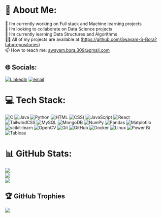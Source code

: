 # 💫 About Me:
🔭 I’m currently working on Full stack and Machine learning projects
<br>👯 I’m looking to collaborate on Data Science projects
<br>🌱 I’m currently learning Data Structures and Algorithms
<br>👨‍💻 All of my projects are available at (https://github.com/Swayam-S-Bora?tab=repositories)
<br>📫 How to reach me: swayam.bora.309@gmail.com


## 🌐 Socials:
[![LinkedIn](https://img.shields.io/badge/LinkedIn-%230077B5.svg?logo=linkedin&logoColor=white)](https://linkedin.com/in/https://www.linkedin.com/in/Swayam-Singh-Bora)
[![email](https://img.shields.io/badge/Email-D14836?logo=gmail&logoColor=white)](mailto:swayam.bora.309@gmail.com) 

# 💻 Tech Stack:
![C](https://img.shields.io/badge/c-%2300599C.svg?style=flat-square&logo=c&logoColor=white) 
![Java](https://img.shields.io/badge/java-%23ED8B00.svg?style=flat-square&logo=openjdk&logoColor=white) 
![Python](https://img.shields.io/badge/python-3670A0?style=flat-square&logo=python&logoColor=ffdd54) 
![HTML](https://img.shields.io/badge/HTML-%23E34F26.svg?style=flat-square&logo=html5&logoColor=white) 
![CSS](https://img.shields.io/badge/CSS-639?style=flat-square&logo=css&logoColor=fff)) 
![JavaScript](https://img.shields.io/badge/javascript-%23323330.svg?style=flat-square&logo=javascript&logoColor=%23F7DF1E)
![React](https://img.shields.io/badge/react-%2320232a.svg?style=flat-square&logo=react&logoColor=%2361DAFB) 
![TailwindCSS](https://img.shields.io/badge/tailwindcss-%2338B2AC.svg?style=flat-square&logo=tailwind-css&logoColor=white)
![MySQL](https://img.shields.io/badge/mysql-4479A1.svg?style=flat-square&logo=mysql&logoColor=white) 
![MongoDB](https://img.shields.io/badge/MongoDB-%234ea94b.svg?style=flat-square&logo=mongodb&logoColor=white) 
![NumPy](https://img.shields.io/badge/numpy-%23013243.svg?style=flat-square&logo=numpy&logoColor=white) 
![Pandas](https://img.shields.io/badge/pandas-%23150458.svg?style=flat-square&logo=pandas&logoColor=white) 
![Matplotlib](https://custom-icon-badges.demolab.com/badge/Matplotlib-71D291?style=flat-square&logo=matplotlib&logoColor=fff) 
![scikit-learn](https://img.shields.io/badge/scikit--learn-%23F7931E.svg?style=flat-square&logo=scikit-learn&logoColor=white) 
![OpenCV](https://img.shields.io/badge/opencv-%23white.svg?style=flat-square&logo=opencv&logoColor=white) 
![Git](https://img.shields.io/badge/git-%23F05033.svg?style=flat-square&logo=git&logoColor=white) 
![GitHub](https://img.shields.io/badge/github-%23121011.svg?style=flat-square&logo=github&logoColor=white) 
![Docker](https://img.shields.io/badge/docker-%230db7ed.svg?style=flat-square&logo=docker&logoColor=white) 
![Linux](https://img.shields.io/badge/Linux-FCC624?style=flat-square&logo=linux&logoColor=black)
![Power Bi](https://custom-icon-badges.demolab.com/badge/Power%20BI-F1C912?style=flat-square&logo=power-bi&logoColor=fff) 
![Tableau](https://custom-icon-badges.demolab.com/badge/Tableau-0176D3?style=flat-square&logo=tableau&logoColor=fff)
# 📊 GitHub Stats:
![](https://github-readme-stats.vercel.app/api?username=Swayam-S-Bora&theme=dark&hide_border=false&include_all_commits=true&count_private=true)<br/>
![](https://nirzak-streak-stats.vercel.app/?user=Swayam-S-Bora&theme=dark&hide_border=false)<br/>
![](https://github-readme-stats.vercel.app/api/top-langs/?username=Swayam-S-Bora&theme=dark&hide_border=false&include_all_commits=true&count_private=true&layout=compact)

## 🏆 GitHub Trophies
![](https://github-profile-trophy.vercel.app/?username=Swayam-S-Bora&theme=radical&no-frame=true&no-bg=true&margin-w=4)

<!-- Proudly created with GPRM ( https://gprm.itsvg.in ) -->
